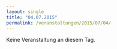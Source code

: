 ```yaml
---
layout: single
title: "04.07.2015"
permalink: /veranstaltungen/2015/07/04/
---
```


Keine Veranstaltung an diesem Tag.
